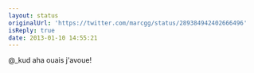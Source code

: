 ```yaml
---
layout: status
originalUrl: 'https://twitter.com/marcgg/status/289384942402666496'
isReply: true
date: 2013-01-10 14:55:21
---
```


@_kud aha ouais j'avoue!
